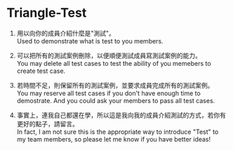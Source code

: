Triangle-Test
=============

1. 用以向你的成員介紹什麼是"測試"。<br>
   Used to demonstrate what is test to you members.

2. 可以把所有的測試案例刪除，以便順便測試成員寫測試案例的能力。<br>
   You may delete all test cases to test the ability of you memebers to create test case.

3. 若時間不足，則保留所有的測試案例，並要求成員完成所有的測試案例。<br>
   You may reserve all test cases if you don't have enough time to demostrate. And you could ask your members to pass all test cases.

4. 事實上，連我自己都還在學，所以這是我向我的成員介紹測試的方式，若你有更好的點子，請留言。<br>
   In fact, I am not sure this is the appropriate way to introduce "Test" to my team members, so please let me know if you have better ideas!
